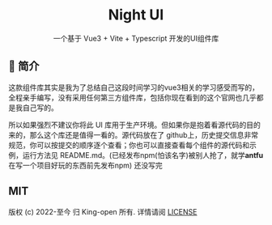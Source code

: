 <h1 align="center">Night UI</h1>

<div align="center">
  <p>一个基于 Vue3 + Vite + Typescript 开发的UI组件库</p>
</div>

## 📖  简介

这款组件库其实是我为了总结自己这段时间学习的vue3相关的学习感受而写的，全程亲手编写，没有采用任何第三方组件库，包括你现在看到的这个官网也几乎都是我自己写的。

所以如果强烈不建议你将此 UI 库用于生产环境。但如果你是抱着看源代码的目的来的，那么这个库还是值得一看的。源代码放在了 github上，历史提交信息非常规范，你可以按提交的顺序逐个查看；你也可以直接查看每个组件的源代码和示例，运行方法见 README.md。(已经发布npm(怕该名字)被别人抢了，就学**antfu** 在写一个项目好玩的东西前先发布npm) 还没写完

## MIT 
版权 (c) 2022-至今 归 King-open 所有. 详情请阅 [LICENSE](https://github.com/king-open/nightUI/blob/main/license)







